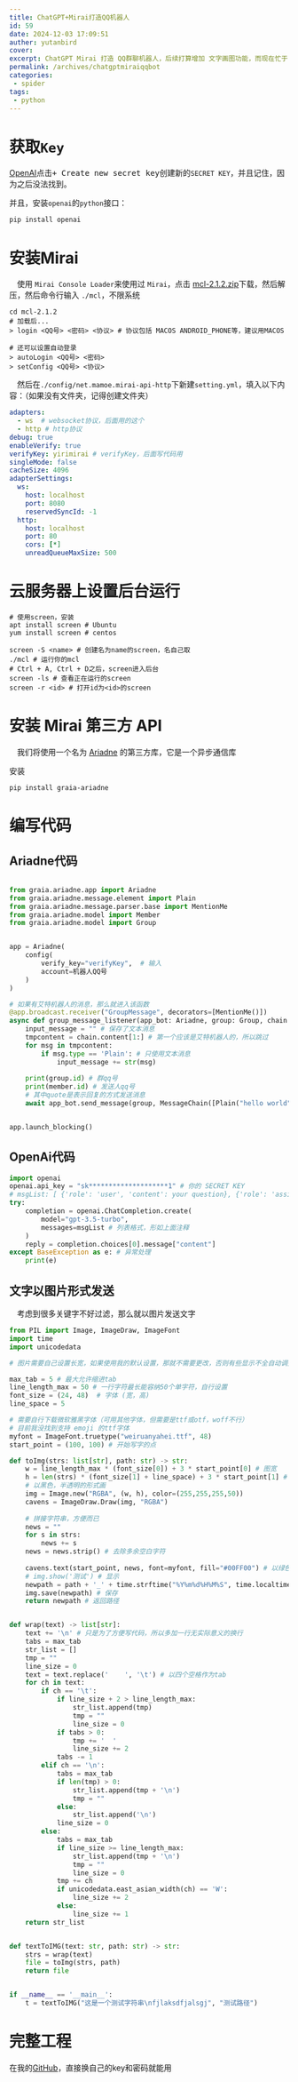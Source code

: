 ```yaml
---
title: ChatGPT+Mirai打造QQ机器人
id: 59
date: 2024-12-03 17:09:51
auther: yutanbird
cover: 
excerpt: ChatGPT Mirai 打造 QQ群聊机器人，后续打算增加 文字画图功能，而现在忙于复试
permalink: /archives/chatgptmiraiqqbot
categories:
 - spider
tags: 
 - python
---
```




# 获取`Key`

[OpenAI](https://platform.openai.com/account/api-keys)点击<kbd>+ Create new secret key</kbd>创建新的`SECRET KEY`，并且记住，因为之后没法找到。

并且，安装`openai`的`python`接口：

```shell
pip install openai
```



# 安装Mirai

&emsp;使用 `Mirai Console Loader`来使用过 `Mirai`，点击 [mcl-2.1.2.zip](https://github.com/iTXTech/mirai-console-loader/releases/download/v2.1.2/mcl-2.1.2.zip)下载，然后解压，然后命令行输入 `./mcl`，不限系统

```shell
cd mcl-2.1.2
# 加载后...
> login <QQ号> <密码> <协议> # 协议包括 MACOS ANDROID_PHONE等，建议用MACOS

# 还可以设置自动登录
> autoLogin <QQ号> <密码>
> setConfig <QQ号> <协议>
```

&emsp;然后在`./config/net.mamoe.mirai-api-http`下新建`setting.yml`，填入以下内容：（如果没有文件夹，记得创建文件夹）

```yaml
adapters:
  - ws  # websocket协议，后面用的这个
  - http # http协议
debug: true
enableVerify: true
verifyKey: yirimirai # verifyKey，后面写代码用
singleMode: false
cacheSize: 4096 
adapterSettings:
  ws:
    host: localhost
    port: 8080
    reservedSyncId: -1
  http:
    host: localhost
    port: 80
    cors: [*]
    unreadQueueMaxSize: 500
```

# 云服务器上设置后台运行

```shell
# 使用screen，安装
apt install screen # Ubuntu
yum install screen # centos

screen -S <name> # 创建名为name的screen，名自己取
./mcl # 运行你的mcl
# Ctrl + A, Ctrl + D之后，screen进入后台
screen -ls # 查看正在运行的screen
screen -r <id> # 打开id为<id>的screen
```

# 安装 Mirai 第三方 API

&emsp;我们将使用一个名为 [Ariadne](https://github.com/GraiaProject/Ariadne) 的第三方库，它是一个异步通信库

安装

```shell
pip install graia-ariadne
```

# 编写代码

## Ariadne代码

```python

from graia.ariadne.app import Ariadne
from graia.ariadne.message.element import Plain
from graia.ariadne.message.parser.base import MentionMe
from graia.ariadne.model import Member
from graia.ariadne.model import Group


app = Ariadne(
    config(
        verify_key="verifyKey",  # 输入
        account=机器人QQ号 
    )
)

# 如果有艾特机器人的消息，那么就进入该函数
@app.broadcast.receiver("GroupMessage", decorators=[MentionMe()])
async def group_message_listener(app_bot: Ariadne, group: Group, chain: MessageChain, src: Source, member: Member):
    input_message = "" # 保存了文本消息
    tmpcontent = chain.content[1:] # 第一个应该是艾特机器人的，所以跳过
    for msg in tmpcontent:
        if msg.type == 'Plain': # 只使用文本消息
            input_message += str(msg)
	
    print(group.id) # 群qq号
    print(member.id) # 发送人qq号
    # 其中quote是表示回复的方式发送消息
    await app_bot.send_message(group, MessageChain([Plain("hello world")]), quote=src)


app.launch_blocking()
```

## OpenAi代码

```python
import openai
openai.api_key = "sk********************1" # 你的 SECRET KEY
# msgList: [ {'role': 'user', 'content': your question}, {'role': 'assistant', 'content': gpt reply} ]
try:
    completion = openai.ChatCompletion.create(
        model="gpt-3.5-turbo",
        messages=msgList # 列表格式，形如上面注释
    )
    reply = completion.choices[0].message["content"]
except BaseException as e: # 异常处理
	print(e) 

```

## 文字以图片形式发送

&emsp;考虑到很多关键字不好过滤，那么就以图片发送文字

```python
from PIL import Image, ImageDraw, ImageFont
import time
import unicodedata

# 图片需要自己设置长宽，如果使用我的默认设置，那就不需要更改，否则有些显示不全自动调整

max_tab = 5 # 最大允许缩进tab
line_length_max = 50 # 一行字符最长能容纳50个单字符，自行设置
font_size = (24, 48)  # 字体 (宽，高)
line_space = 5

# 需要自行下载微软雅黑字体（可用其他字体，但需要是ttf或otf，woff不行）
# 目前我没找到支持 emoji 的ttf字体
myfont = ImageFont.truetype("weiruanyahei.ttf", 48) 
start_point = (100, 100) # 开始写字的点

def toImg(strs: list[str], path: str) -> str:
    w = line_length_max * (font_size[0]) + 3 * start_point[0] # 图宽
    h = len(strs) * (font_size[1] + line_space) + 3 * start_point[1] # 图高
    # 以黑色，半透明的形式画
    img = Image.new("RGBA", (w, h), color=(255,255,255,50))
    cavens = ImageDraw.Draw(img, "RGBA") 
    
    # 拼接字符串，方便而已
    news = ""
    for s in strs:
        news += s
    news = news.strip() # 去除多余空白字符
    
    cavens.text(start_point, news, font=myfont, fill="#00FF00") # 以绿色书写
    # img.show('测试') # 显示
    newpath = path + '_' + time.strftime("%Y%m%d%H%M%S", time.localtime()) + '.png'
    img.save(newpath) # 保存
    return newpath # 返回路径


def wrap(text) -> list[str]:
    text += '\n' # 只是为了方便写代码，所以多加一行无实际意义的换行
    tabs = max_tab
    str_list = []
    tmp = ""
    line_size = 0
    text = text.replace('    ', '\t') # 以四个空格作为tab
    for ch in text:
        if ch == '\t':
            if line_size + 2 > line_length_max:
                str_list.append(tmp)
                tmp = ""
                line_size = 0
            if tabs > 0:
                tmp += '  '
                line_size += 2
            tabs -= 1
        elif ch == '\n':
            tabs = max_tab
            if len(tmp) > 0:
                str_list.append(tmp + '\n')
                tmp = ""
            else:
                str_list.append('\n')
            line_size = 0
        else:
            tabs = max_tab
            if line_size >= line_length_max:
                str_list.append(tmp + '\n')
                tmp = ""
                line_size = 0
            tmp += ch
            if unicodedata.east_asian_width(ch) == 'W':
                line_size += 2
            else:
                line_size += 1
    return str_list


def textToIMG(text: str, path: str) -> str:
    strs = wrap(text)
    file = toImg(strs, path)
    return file


if __name__ == '__main__':
    t = textToIMG("这是一个测试字符串\nfjlaksdfjalsgj", "测试路径")

```

# 完整工程

在我的[GitHub](https://github.com/MinzhiYoyo/QQChatGPTBot)，直接换自己的key和密码就能用